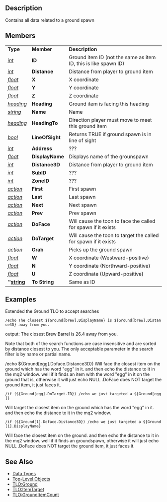 ## Description

Contains all data related to a ground spawn

## Members

|                                            |                 |                                                                 |
|--------------------------------------------|-----------------|-----------------------------------------------------------------|
| **Type**                                   | **Member**      | **Description**                                                 |
| *[int](datatype-int.md)*           | **ID**          | Ground item ID (not the same as item ID, this is like spawn ID) |
| *[int](datatype-int.md)*           | **Distance**    | Distance from player to ground item                             |
| *[float](datatype-float.md)*       | **X**           | X coordinate                                                    |
| *[float](datatype-float.md)*       | **Y**           | Y coordinate                                                    |
| *[float](datatype-float.md)*       | **Z**           | Z coordinate                                                    |
| *[heading](datatype-heading.md)*   | **Heading**     | Ground item is facing this heading                              |
| *[string](datatype-string.md)*     | **Name**        | Name                                                            |
| *[heading](datatype-heading.md)*   | **HeadingTo**   | Direction player must move to meet this ground item             |
| *[bool](datatype-bool.md)*         | **LineOfSight** | Returns TRUE if ground spawn is in line of sight                |
| *[int](datatype-int.md)*           | **Address**     | ???                                                             |
| *[float](datatype-float.md)*       | **DisplayName** | Displays name of the grounspawn                                 |
| *[int](datatype-int.md)*           | **Distance3D**  | Distance from player to ground item                             |
| *[int](datatype-int.md)*           | **SubID**       | ???                                                             |
| *[int](datatype-int.md)*           | **ZoneID**      | ???                                                             |
| *[action](datatype-action.md)*     | **First**       | First spawn                                                     |
| *[action](datatype-action.md)*     | **Last**        | Last spawn                                                      |
| *[action](datatype-action.md)*     | **Next**        | Next spawn                                                      |
| *[action](datatype-action.md)*     | **Prev**        | Prev spawn                                                      |
| *[action](datatype-action.md)*     | **DoFace**      | Will cause the toon to face the called for spawn if it exists   |
| *[action](datatype-action.md)*     | **DoTarget**    | Will cause the toon to target the called for spawn if it exists |
| *[action](datatype-action.md)*     | **Grab**        | Picks up the ground spawn                                       |
| *[float](datatype-float.md)*       | **W**           | X coordinate (Westward-positive)                                |
| *[float](datatype-float.md)*       | **N**           | Y coordinate (Northward-positive)                               |
| *[float](datatype-float.md)*       | **U**           | Z coordinate (Upward-positive)                                  |
| '**'[string](datatype-string.md)** | **To String**   | Same as ID                                                      |

## Examples

Extended the Ground TLO to accept searches

`/echo The closest ${Ground[brew].DisplayName} is ${Ground[brew].Distance3D} away from you.`

output: The closest Brew Barrel is 26.4 away from you.

Note that both of the search functions are case insensitive and are sorted by distance closest to you. The only
acceptable parameter in the search filter is by name or partial name.

/echo ${Ground\[egg\].Doface.Distance3D}) Will face the closest item on the ground which has the word "egg" in it. and
then echo the distance to it in the mq2 window. well if it finds an item with the word "egg" in it on the ground that
is, otherwise it will just echo NULL .DoFace does NOT target the ground item, it just faces it.

`/if (${Ground[egg].DoTarget.ID}) /echo we just targeted a ${Ground[egg]}`

Will target the closest item on the ground which has the word "egg" in it. and then echo the distance to it in the mq2
window.

`/if (${Ground[1].Doface.Distance3D}) /echo we just targeted a ${Ground[1].DisplayName}`

Will face the closest item on the ground. and then echo the distance to it in the mq2 window. well if it finds an
groundspawn, otherwise it will just echo NULL .DoFace does NOT target the ground item, it just faces it.

## See Also

-   [Data Types](data-types.md)
-   [Top-Level Objects](../top-level-objects/top-level-objects.md)
-   [TLO:Ground](../top-level-objects/tlo-ground.md)
-   [TLO:ItemTarget](../top-level-objects/tlo-itemtarget.md)
-   [TLO:GroundItemCount](../top-level-objects/tlo-grounditemcount.md)


